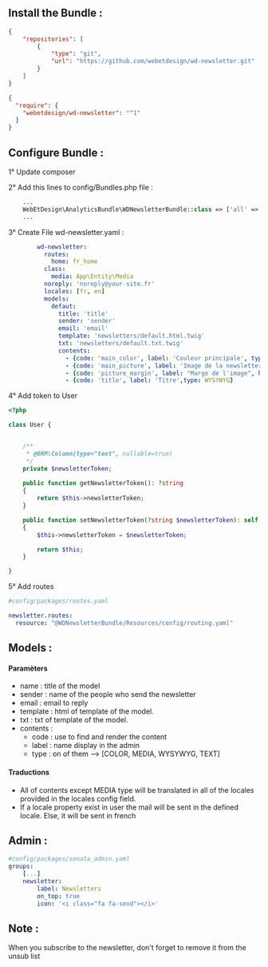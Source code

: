 ## Install the Bundle :
```json
{
    "repositories": [
        {
            "type": "git",
            "url": "https://github.com/webetdesign/wd-newsletter.git"
        }
    ]
}
```
```json
{
  "require": {
    "webetdesign/wd-newsletter": "^1"
  }
}
```

## Configure Bundle : 

1° Update composer

2° Add this lines to config/Bundles.php file : 
```php
    ...
    WebEtDesign\AnalyticsBundle\WDNewsletterBundle::class => ['all' => true],
    ...
```
3° Create File wd-newsletter.yaml : 
```yaml
        wd-newsletter:
          routes:
            home: fr_home
          class:
            media: App\Entity\Media
          noreply: 'noreply@your-site.fr'
          locales: [fr, en]
          models:
            defaut:
              title: 'title'
              sender: 'sender'
              email: 'email'
              template: 'newsletters/default.html.twig'
              txt: 'newsletters/default.txt.twig'
              contents:
                - {code: 'main_color', label: 'Couleur principale', type: COLOR}
                - {code: 'main_picture', label: 'Image de la newsletter', type: MEDIA}
                - {code: 'picture_margin', label: "Marge de l'image", help: "Marge de l'image à gauche et à droite" ,type: TEXT}        
                - {code: 'title', label: 'Titre',type: WYSYWYG}
```
4° Add token to User

```php
<?php 

class User {


    /**
     * @ORM\Column(type="text", nullable=true)
     */
    private $newsletterToken;
    
    public function getNewsletterToken(): ?string
    {
        return $this->newsletterToken;
    }

    public function setNewsletterToken(?string $newsletterToken): self
    {
        $this->newsletterToken = $newsletterToken;

        return $this;
    }

}
```
5° Add routes
````yaml
#config/packages/routes.yaml

newsletter.routes:
  resource: "@WDNewsletterBundle/Resources/config/routing.yaml"

````
## Models : 

#### Paramèters

- name : title of the model 
- sender : name of the people who send the newsletter
- email : email to reply 
- template : html of template of the model.
- txt : txt of template of the model.
- contents :
    - code : use to find and render the content
    - label : name display in the admin
    - type : on of them --> [COLOR, MEDIA, WYSYWYG, TEXT]

#### Traductions

- All of contents except MEDIA type will be translated in all of the locales provided in the locales config field.
- If a locale property  exist in user the mail will be sent in the defined locale. Else, it will be sent in french    

## Admin : 

```yaml
#config/packages/sonata_admin.yaml
groups:
    [...]
    newsletter:
        label: Newsletters
        on_top: true
        icon: '<i class="fa fa-send"></i>'
```


## Note :

When you subscribe to the newsletter, don't forget to remove it from the unsub list 
